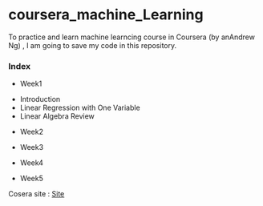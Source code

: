 # coursera_machine_Learning

To practice and learn machine learncing course in Coursera (by anAndrew Ng) 
, I am going to save my code in this repository.


### Index

* Week1
		
- Introduction
- Linear Regression with One Variable 
- Linear Algebra Review

* Week2

* Week3

* Week4

* Week5

Cosera site : [Site](https://www.coursera.org/learn/machine-learning/home/info)
